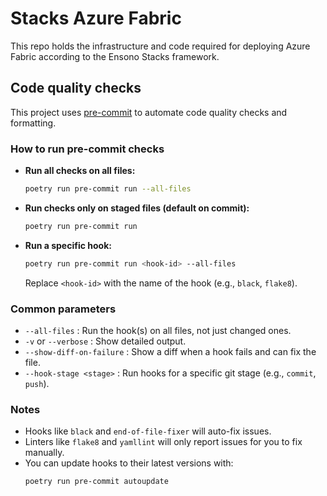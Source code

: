 # Stacks Azure Fabric

This repo holds the infrastructure and code required for deploying Azure Fabric according to the Ensono Stacks framework.

## Code quality checks

This project uses [pre-commit](https://pre-commit.com/) to automate code quality checks and formatting.

### How to run pre-commit checks

- **Run all checks on all files:**
  ```sh
  poetry run pre-commit run --all-files
  ```
- **Run checks only on staged files (default on commit):**
  ```sh
  poetry run pre-commit run
  ```
- **Run a specific hook:**
  ```sh
  poetry run pre-commit run <hook-id> --all-files
  ```
  Replace `<hook-id>` with the name of the hook (e.g., `black`, `flake8`).

### Common parameters

- `--all-files` : Run the hook(s) on all files, not just changed ones.
- `-v` or `--verbose` : Show detailed output.
- `--show-diff-on-failure` : Show a diff when a hook fails and can fix the file.
- `--hook-stage <stage>` : Run hooks for a specific git stage (e.g., `commit`, `push`).

### Notes
- Hooks like `black` and `end-of-file-fixer` will auto-fix issues.
- Linters like `flake8` and `yamllint` will only report issues for you to fix manually.
- You can update hooks to their latest versions with:
  ```sh
  poetry run pre-commit autoupdate
  ```
